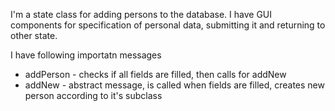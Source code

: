 I'm a state class for adding persons to the database. I have GUI components for specification of personal data, submitting it and returning to other state.

I have following importatn messages
* addPerson - checks if all fields are filled, then calls for addNew
* addNew - abstract message, is called when fields are filled, creates new person according to it's subclass